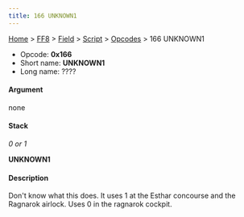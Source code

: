 ```yaml
---
title: 166 UNKNOWN1
---
```


[Home](/ff7-flat-wiki/Main%20Page.md) > [FF8](/ff7-flat-wiki/FF8.md) > [Field](/ff7-flat-wiki/FF8/Field.md) > [Script](/ff7-flat-wiki/FF8/Field/Script.md) > [Opcodes](/ff7-flat-wiki/FF8/Field/Script/Opcodes.md) > 166 UNKNOWN1

-   Opcode: **0x166**
-   Short name: **UNKNOWN1**
-   Long name: ????

#### Argument

none

#### Stack

  
*0 or 1*

**UNKNOWN1**

#### Description

Don't know what this does. It uses 1 at the Esthar concourse and the
Ragnarok airlock. Uses 0 in the ragnarok cockpit.
